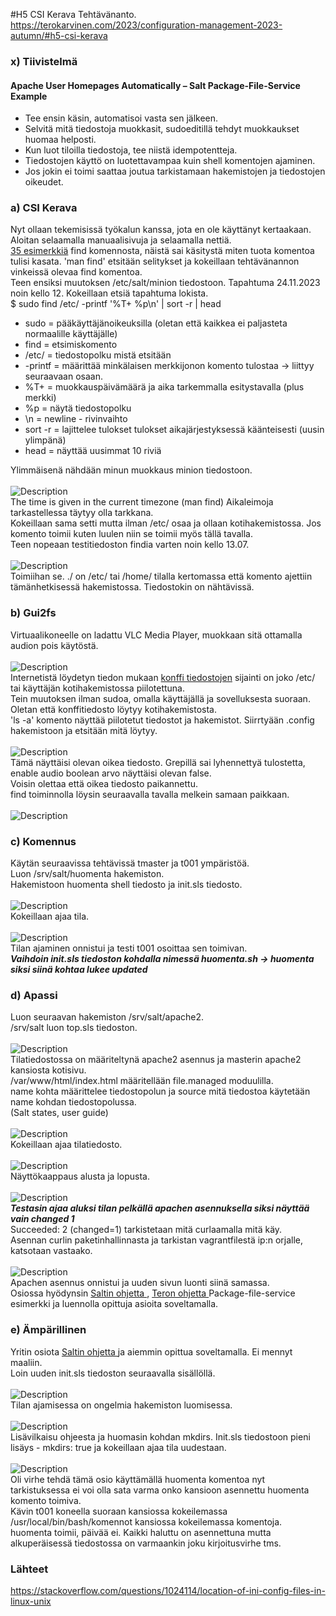 #H5 CSI Kerava
Tehtävänanto. https://terokarvinen.com/2023/configuration-management-2023-autumn/#h5-csi-kerava
### x) Tiivistelmä
#### Apache User Homepages Automatically – Salt Package-File-Service Example
- Tee ensin käsin, automatisoi vasta sen jälkeen.
- Selvitä mitä tiedostoja muokkasit, sudoeditillä tehdyt muokkaukset huomaa helposti.
- Kun luot tiloilla tiedostoja, tee niistä idempotentteja.
- Tiedostojen käyttö on luotettavampaa kuin shell komentojen ajaminen.
- Jos jokin ei toimi saattaa joutua tarkistamaan hakemistojen ja tiedostojen oikeudet.
### a) CSI Kerava
Nyt ollaan tekemisissä työkalun kanssa, jota en ole käyttänyt kertaakaan. Aloitan selaamalla manuaalisivuja ja selaamalla nettiä. <br>
<a href="https://www.tecmint.com/35-practical-examples-of-linux-find-command/">35 esimerkkiä</a> find komennosta, näistä sai käsitystä miten tuota komentoa tulisi kasata. 'man find' etsitään selitykset ja kokeillaan tehtävänannon vinkeissä olevaa find komentoa. <br>
Teen ensiksi muutoksen /etc/salt/minion tiedostoon. Tapahtuma 24.11.2023 noin kello 12. Kokeillaan etsiä tapahtuma lokista.<br>
$ sudo find /etc/ -printf '%T+ %p\n' | sort -r | head
- sudo = pääkäyttäjänoikeuksilla (oletan että kaikkea ei paljasteta normaalille käyttäjälle)
- find = etsimiskomento
- /etc/ = tiedostopolku mistä etsitään
- -printf = määrittää minkälaisen merkkijonon komento tulostaa -> liittyy seuraavaan osaan.
- %T+ = muokkauspäivämäärä ja aika tarkemmalla esitystavalla (plus merkki)
- %p = näytä tiedostopolku
- \n = newline - rivinvaihto
- sort -r = lajittelee tulokset tulokset aikajärjestyksessä käänteisesti (uusin ylimpänä)
- head = näyttää uusimmat 10 riviä

Ylimmäisenä nähdään minun muokkaus minion tiedostoon.  <br>
<br>
![Description](find.png)
<br>
The time is given in the current timezone (man find) Aikaleimoja tarkastellessa täytyy olla tarkkana. <br>
Kokeillaan sama setti mutta ilman /etc/ osaa ja ollaan kotihakemistossa. Jos komento toimii kuten luulen niin se toimii myös tällä tavalla. <br>
Teen nopeaan testitiedoston findia varten noin kello 13.07. <br>
<br>
![Description](find2.png)
<br>
Toimiihan se. ./ on /etc/ tai /home/ tilalla kertomassa että komento ajettiin tämänhetkisessä hakemistossa. Tiedostokin on nähtävissä.<br>
### b) Gui2fs
Virtuaalikoneelle on ladattu VLC Media Player, muokkaan sitä ottamalla audion pois käytöstä. <br>
<br>
![Description](vlc.png)
<br>
Internetistä löydetyn tiedon mukaan <a href="https://stackoverflow.com/questions/1024114/location-of-ini-config-files-in-linux-unix">konffi tiedostojen</a> sijainti on joko /etc/ tai käyttäjän kotihakemistossa piilotettuna. <br>
Tein muutoksen ilman sudoa, omalla käyttäjällä ja sovelluksesta suoraan. <br>
Oletan että konffitiedosto löytyy kotihakemistosta. <br>
'ls -a' komento näyttää piilotetut tiedostot ja hakemistot. Siirrtyään .config hakemistoon ja etsitään mitä löytyy. <br>
<br>
![Description](audio.png)
<br>
Tämä näyttäisi olevan oikea tiedosto. Grepillä sai lyhennettyä tulostetta, enable audio boolean arvo näyttäisi olevan false. <br>
Voisin olettaa että oikea tiedosto paikannettu. <br>
find toiminnolla löysin seuraavalla tavalla melkein samaan paikkaan. <br>
<br>
![Description](home.png)
<br>
### c) Komennus
Käytän seuraavissa tehtävissä tmaster ja t001 ympäristöä. <br>
Luon /srv/salt/huomenta hakemiston. <br>
Hakemistoon huomenta shell tiedosto ja init.sls tiedosto.<br>
<br>
![Description](shell.png)
<br>
Kokeillaan ajaa tila. <br>
<br>
![Description](huomenta.png)
<br>
Tilan ajaminen onnistui ja testi t001 osoittaa sen toimivan. <br>
***Vaihdoin init.sls tiedoston kohdalla nimessä huomenta.sh -> huomenta siksi siinä kohtaa lukee updated***
### d) Apassi
Luon seuraavan hakemiston /srv/salt/apache2. <br>
/srv/salt luon top.sls tiedoston. <br>
<br>
![Description](top.png)
<br>
Tilatiedostossa on määriteltynä apache2 asennus ja masterin apache2 kansiosta kotisivu. <br>
/var/www/html/index.html määritellään file.managed moduulilla. <br>
name kohta määrittelee tiedostopolun ja source mitä tiedostoa käytetään name kohdan tiedostopolussa. <br>
(Salt states, user guide) <br>
<br>
![Description](cat.png)
<br>
Kokeillaan ajaa tilatiedosto. <br>
<br>
![Description](apache.png)
<br>
Näyttökaappaus alusta ja lopusta. <br>
<br>
![Description](uusi.png)
<br>
***Testasin ajaa aluksi tilan pelkällä apachen asennuksella siksi näyttää vain changed 1*** <br>
Succeeded: 2 (changed=1) tarkistetaan mitä curlaamalla mitä käy. <br>
Asennan curlin paketinhallinnasta ja tarkistan vagrantfilestä ip:n orjalle, katsotaan vastaako.<br>
<br>
![Description](curl.png)
<br>
Apachen asennus onnistui ja uuden sivun luonti siinä samassa. <br>
Osiossa hyödynsin <a href="https://docs.saltproject.io/salt/user-guide/en/latest/topics/states.html#state-modules">Saltin ohjetta </a>, <a href="https://terokarvinen.com/2018/apache-user-homepages-automatically-salt-package-file-service-example/?fromSearch=salt%20file">Teron ohjetta </a>  Package-file-service esimerkki ja luennolla opittuja asioita soveltamalla. <br>
### e) Ämpärillinen
Yritin osiota <a href="https://docs.saltproject.io/en/latest/ref/states/all/salt.states.file.html#salt.states.file.directory">Saltin ohjetta </a> ja aiemmin opittua soveltamalla. Ei mennyt maaliin. <br>
Loin uuden init.sls tiedoston seuraavalla sisällöllä. <br>
<br>
![Description](kansio.png)
<br>
Tilan ajamisessa on ongelmia hakemiston luomisessa. <br>
<br>
![Description](komento2.png)
<br>
Lisävilkaisu ohjeesta ja huomasin kohdan mkdirs. Init.sls tiedostoon pieni lisäys - mkdirs: true ja kokeillaan ajaa tila uudestaan. <br>
<br>
![Description](komento3.png)
<br>
Oli virhe tehdä tämä osio käyttämällä huomenta komentoa nyt tarkistuksessa ei voi olla sata varma onko kansioon asennettu huomenta komento toimiva. <br>
Kävin t001 koneella suoraan kansiossa kokeilemassa /usr/local/bin/bash/komennot kansiossa kokeilemassa komentoja. <br>
huomenta toimii, päivää ei. Kaikki haluttu on asennettuna mutta alkuperäisessä tiedostossa on varmaankin joku kirjoitusvirhe tms.<br>

### Lähteet
https://stackoverflow.com/questions/1024114/location-of-ini-config-files-in-linux-unix
